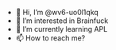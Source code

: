 - 👋 Hi, I’m @wv6-uo0l1qkq
- 👀 I’m interested in Brainfuck
- 🌱 I’m currently learning APL
- 📫 How to reach me?

<!---
wv6-uo0l1qkq/wv6-uo0l1qkq is a ✨ special ✨ repository because its `README.md` (this file) appears on your GitHub profile.
You can click the Preview link to take a look at your changes.
--->
